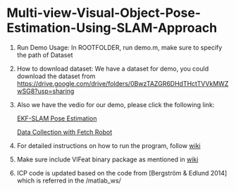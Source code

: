 # Multi-view-Visual-Object-Pose-Estimation-Using-SLAM-Approach


1. Run Demo Usage:
In ROOTFOLDER, run demo.m, make sure to specify the path of Dataset

2. How to download dataset:
We have a dataset for demo, you could download the dataset from https://drive.google.com/drive/folders/0BwzTAZGR6DHdTHctTVVkMWZwSG8?usp=sharing

3. Also we have the vedio for our demo, please click the following link:	

	[EKF-SLAM Pose Estimation](https://www.youtube.com/watch?v=gFre66fHZDo)


	[Data Collection with Fetch Robot](https://www.youtube.com/watch?v=2sMXUtImYQ8)

4. For detailed instructions on how to run the program, follow [wiki](https://github.com/VerseChow/Multi-view-Visual-Object-Pose-Estimation-Using-SLAM-Approach/wiki)

5. Make sure include VlFeat binary package as mentioned in [wiki](https://github.com/VerseChow/Multi-view-Visual-Object-Pose-Estimation-Using-SLAM-Approach/wiki)

6. ICP code is updated based on the code from [Bergström & Edlund 2014] which is referred in the /matlab_ws/

